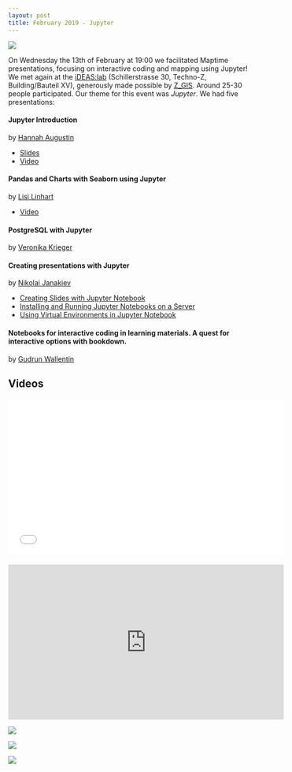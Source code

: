```yaml
---
layout: post
title: February 2019 - Jupyter
---
```


![]({{site.baseurl}}/img/2019-02-13_jupyter4.jpg)

On Wednesday the 13th of February at 19:00 we facilitated Maptime presentations, focusing on interactive coding and mapping using Jupyter! We met again at the [iDEAS:lab](https://ideaslab.sbg.ac.at/) (Schillerstrasse 30, Techno-Z, Building/Bauteil XV), generously made possible by [Z_GIS](https://zgis.at/). Around 25-30 people participated. Our theme for this event was *Jupyter*. We had five presentations:

#### Jupyter Introduction
by [Hannah Augustin](http://hannahaugustin.at/) 

- [Slides](http://slides.hannahaugustin.at/maptime/Jupyter_intro/) 
- [Video](https://av.tib.eu/media/40249)

#### Pandas and Charts with Seaborn using Jupyter
by [Lisi Linhart](https://lisilinhart.info/)  

- [Video](https://www.youtube.com/embed/mJ9KajSVG0Q)

#### PostgreSQL with Jupyter
by [Veronika Krieger](https://www.uni-salzburg.at/index.php?id=209309)

#### Creating presentations with Jupyter
by [Nikolai Janakiev](https://janakiev.com/)

- [Creating Slides with Jupyter Notebook](https://janakiev.com/til/creating-slides-with-jupyter-notebook/)
- [Installing and Running Jupyter Notebooks on a Server](https://janakiev.com/blog/jupyter-notebook-server/)
- [Using Virtual Environments in Jupyter Notebook](https://janakiev.com/til/jupyter-virtual-envs/)

#### Notebooks for interactive coding in learning materials. A quest for interactive options with bookdown.
by [Gudrun Wallentin](https://www.uni-salzburg.at/index.php?id=57101)


## Videos

<iframe width="560" height="315" scrolling="no" src="//av.tib.eu/player/40249" frameborder="0" allowfullscreen style="display:block;margin:20px auto;"></iframe>

<iframe width="560" height="315" src="https://www.youtube.com/embed/mJ9KajSVG0Q" frameborder="0" allow="accelerometer; autoplay; encrypted-media; gyroscope; picture-in-picture" allowfullscreen></iframe>

![]({{site.baseurl}}/img/2019-02-13_jupyter3.jpg)

![]({{site.baseurl}}/img/2019-02-13_jupyter2.jpg)

![]({{site.baseurl}}/img/2019-02-13_jupyter1.jpg)
